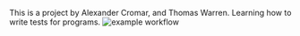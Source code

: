 This is a project by Alexander Cromar, and Thomas Warren. Learning how to write tests for programs.
![example workflow](https://github.com/uofu-emb/Lab2_13/actions/workflows/main.yml/badge.svg?branch=working_branch)
